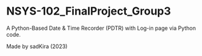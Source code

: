 # NSYS-102_FinalProject_Group3

A Python-Based Date & Time Recorder (PDTR) with Log-in page via Python code.

Made by sadKira (2023)
